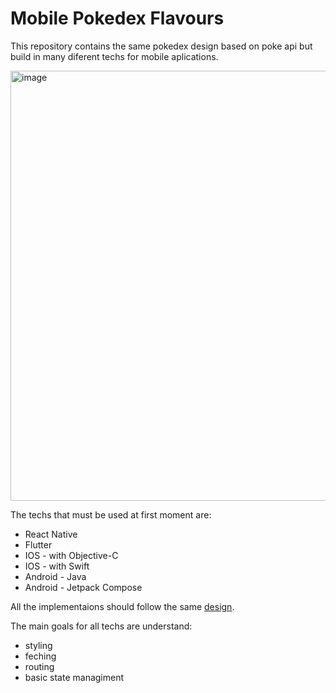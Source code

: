 # Mobile Pokedex Flavours

This repository contains the same pokedex design based on poke api but build in many diferent techs for mobile aplications.

<img width="688" alt="image" src="https://github.com/thalesgelinger/mobile-pokedex-flavours/assets/55005400/b191f133-e354-4a5c-81b7-fcf52a9f3940">


The techs that must be used at first moment are:
 - React Native
 - Flutter
 - IOS - with Objective-C
 - IOS - with Swift
 - Android - Java
 - Android - Jetpack Compose

All the implementaions should follow the same [design](https://www.figma.com/file/fxFTh7OMH1eQQUdpXCeqKy/Pok%C3%A9dex-(Community)?type=design&node-id=913%3A239&t=DkXBwl6vWtQFQRiR-1).

The main goals for all techs are understand:
  -  styling
  -  feching
  -  routing
  -  basic state managiment
